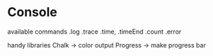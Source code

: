 # Console

available commands
.log
.trace
.time, .timeEnd
.count
.error

handy libraries
Chalk -> color output
Progress -> make progress bar
